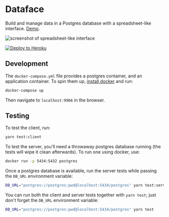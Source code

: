 # Dataface
Build and manage data in a Postgres database with a spreadsheet-like interface.
[Demo](http://dataface.surge.sh).

![screenshot of spreadsheet-like interface](http://i.imgur.com/3SX1UCo.png)

[![Deploy to Heroku](https://www.herokucdn.com/deploy/button.svg)](https://heroku.com/deploy)

## Development
The `docker-compose.yml` file provides a postgres container, and an
application container. To spin them up, [install docker](https://www.docker.com/community-edition)
and run:

```bash
docker-compose up
```
Then navigate to `localhost:9966` in the browser.

## Testing
To test the client, run:

```bash
yarn test:client
```

To test the server, you'll need a throwaway postgres database running
(the tests will wipe it clean afterwards). To run one using docker, use:

```bash
docker run -p 5434:5432 postgres
```

Once a postgres database is available, run the server tests while 
passing the `DB_URL` environment variable:

```bash
DB_URL="postgres://postgres:pwd@localhost:5434/postgres" yarn test:server
```

You can run both the client and server tests together with `yarn test`;
just don't forget the `DB_URL` environment variable:

```bash
DB_URL="postgres://postgres:pwd@localhost:5434/postgres" yarn test
```
